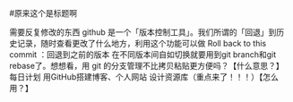 #原来这个是标题啊

需要反复修改的东西
github 是一个「版本控制工具」。我们所谓的「回退」到历史记录，随时查看更改了什么地方，利用这个功能可以做  Roll back to this commit ：回退到之前的版本
在不同版本间自如切换就要用到git branch和git rebase了。想想看，用 git 的分支管理不比拷贝粘贴更方便吗？【什么意思？】
每日计划
用GitHub搭建博客、个人网站
设计资源库（重点来了！！！）【怎么用？】

